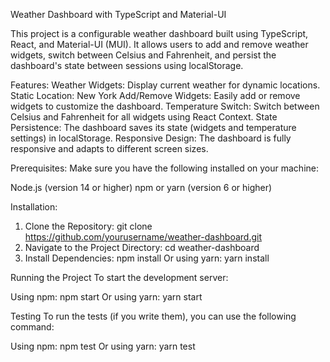 Weather Dashboard with TypeScript and Material-UI

This project is a configurable weather dashboard built using TypeScript, React, and Material-UI (MUI). It allows users to add and remove weather widgets, switch between Celsius and Fahrenheit, and persist the dashboard's state between sessions using localStorage.

Features:
Weather Widgets: Display current weather for dynamic locations.
Static Location: New York
Add/Remove Widgets: Easily add or remove widgets to customize the dashboard.
Temperature Switch: Switch between Celsius and Fahrenheit for all widgets using React Context.
State Persistence: The dashboard saves its state (widgets and temperature settings) in localStorage.
Responsive Design: The dashboard is fully responsive and adapts to different screen sizes.

Prerequisites:
Make sure you have the following installed on your machine:

Node.js (version 14 or higher)
npm or yarn (version 6 or higher)

Installation:

1. Clone the Repository: git clone https://github.com/yourusername/weather-dashboard.git
2. Navigate to the Project Directory: cd weather-dashboard
3. Install Dependencies: npm install Or using yarn: yarn install

Running the Project
To start the development server:

Using npm: npm start Or using yarn: yarn start

Testing
To run the tests (if you write them), you can use the following command:

Using npm: npm test Or using yarn: yarn test
